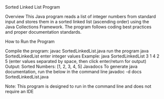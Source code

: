Sorted Linked List Program

Overview This Java program reads a list of integer numbers from standard input and stores them in a sorted linked list (ascending order) using the Java Collections Framework. The program follows coding best practices and proper documentation standards.

How to Run the Program

Compile the program:
javac SortedLinkedList.java
run the program java SortedLinkedList
enter integer values Example: java SortedLinkedList 3 1 4 2 5 (enter values separated by space, then click enter/return for output)
Output: Sorted Numbers: [1, 2, 3, 4, 5]
Javadocs To generate java documentation, run the below in the command line javadoc -d docs SortedLinkedList.java

Note: This program is designed to run in the command line and does not require an IDE
